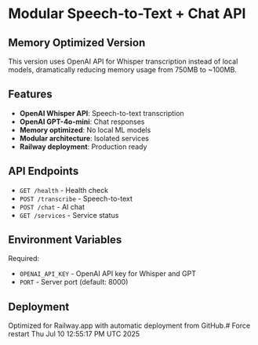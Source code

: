 # Modular Speech-to-Text + Chat API

## Memory Optimized Version

This version uses OpenAI API for Whisper transcription instead of local models, dramatically reducing memory usage from 750MB to ~100MB.

## Features

- **OpenAI Whisper API**: Speech-to-text transcription
- **OpenAI GPT-4o-mini**: Chat responses
- **Memory optimized**: No local ML models
- **Modular architecture**: Isolated services
- **Railway deployment**: Production ready

## API Endpoints

- `GET /health` - Health check
- `POST /transcribe` - Speech-to-text
- `POST /chat` - AI chat
- `GET /services` - Service status

## Environment Variables

Required:
- `OPENAI_API_KEY` - OpenAI API key for Whisper and GPT
- `PORT` - Server port (default: 8000)

## Deployment

Optimized for Railway.app with automatic deployment from GitHub.# Force restart Thu Jul 10 12:55:17 PM UTC 2025
